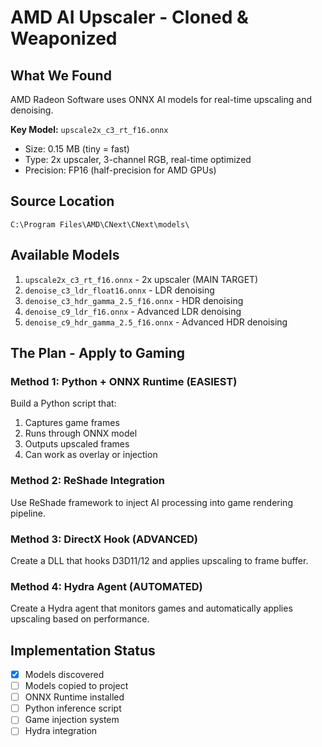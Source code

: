 # AMD AI Upscaler - Cloned & Weaponized

## What We Found
AMD Radeon Software uses ONNX AI models for real-time upscaling and denoising.

**Key Model:** `upscale2x_c3_rt_f16.onnx`
- Size: 0.15 MB (tiny = fast)
- Type: 2x upscaler, 3-channel RGB, real-time optimized
- Precision: FP16 (half-precision for AMD GPUs)

## Source Location
```
C:\Program Files\AMD\CNext\CNext\models\
```

## Available Models
1. `upscale2x_c3_rt_f16.onnx` - 2x upscaler (MAIN TARGET)
2. `denoise_c3_ldr_float16.onnx` - LDR denoising
3. `denoise_c3_hdr_gamma_2.5_f16.onnx` - HDR denoising
4. `denoise_c9_ldr_f16.onnx` - Advanced LDR denoising
5. `denoise_c9_hdr_gamma_2.5_f16.onnx` - Advanced HDR denoising

## The Plan - Apply to Gaming

### Method 1: Python + ONNX Runtime (EASIEST)
Build a Python script that:
1. Captures game frames
2. Runs through ONNX model
3. Outputs upscaled frames
4. Can work as overlay or injection

### Method 2: ReShade Integration
Use ReShade framework to inject AI processing into game rendering pipeline.

### Method 3: DirectX Hook (ADVANCED)
Create a DLL that hooks D3D11/12 and applies upscaling to frame buffer.

### Method 4: Hydra Agent (AUTOMATED)
Create a Hydra agent that monitors games and automatically applies upscaling based on performance.

## Implementation Status
- [x] Models discovered
- [ ] Models copied to project
- [ ] ONNX Runtime installed
- [ ] Python inference script
- [ ] Game injection system
- [ ] Hydra integration
